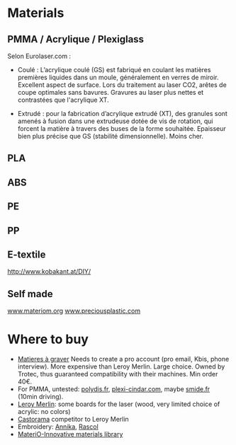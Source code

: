 # Materials
## PMMA / Acrylique / Plexiglass
Selon Eurolaser.com :

* Coulé : L’acrylique coulé (GS) est fabriqué en coulant les matières premières liquides dans un moule, généralement en verres de miroir. Excellent aspect de surface. Lors du traitement au laser CO2, arêtes de coupe optimales sans bavures.
Gravures au laser plus nettes et contrastées que l'acrylique XT.

* Extrudé : pour la fabrication d’acrylique extrudé (XT), des granules sont amenés à fusion dans une extrudeuse dotée de vis de rotation, qui forcent la matière à travers des buses de la forme souhaitée. Epaisseur bien plus précise que GS (stabilité dimensionnelle). Moins cher.

## PLA
## ABS
## PE
## PP

## E-textile

http://www.kobakant.at/DIY/

## Self made

www.materiom.org
www.preciousplastic.com

# Where to buy
* [Matieres à graver](http://matieres-a-graver.fr/) Needs to create a pro account (pro email, Kbis, phone interview). More expensive than Leroy Merlin. Large choice. Owned by Trotec, thus guaranteed compatibility with their machines. Min order 40€.
* For PMMA, untested: [polydis.fr](https://www.polydis.fr), [plexi-cindar.com](https://www.plexi-cindar.com), maybe [smide.fr](http://smide.fr/) (10min driving).
* [Leroy Merlin](http://leroymerlin.fr): some boards for the laser (wood, very limited choice of acrylic: no colors)
* [Castorama](https://www.castorama.fr/panneau-medium-haute-densite-hdf-244-x-122-cm-ep-3-mm/3663602183358_CAFR.prd) competitor to Leroy Merlin
* Embroidery: [Annika](https://www.annika.fr/), [Rascol](http://rascol.com/)
* [MateriO-Innovative materials library](https://materio.com/)
